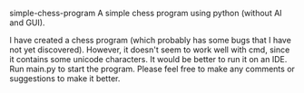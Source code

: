simple-chess-program
A simple chess program using python (without AI and GUI).

I have created a chess program (which probably has some bugs that I have not yet discovered). However, it doesn't seem to work well with cmd, since it contains some unicode characters. It would be better to run it on an IDE. Run main.py to start the program. Please feel free to make any comments or suggestions to make it better.
